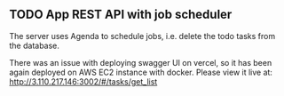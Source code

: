 ## TODO App REST API with job scheduler
The server uses Agenda to schedule jobs, i.e. delete the todo tasks from the database.

There was an issue with deploying swagger UI on vercel, so it has been again deployed on AWS EC2 instance with docker. Please view it live at: http://3.110.217.146:3002/#/tasks/get_list